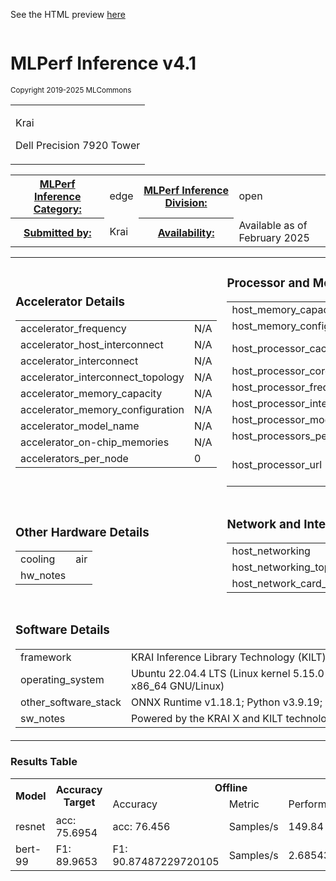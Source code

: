 
See the HTML preview [here](https://htmlpreview.github.io/?https://github.com/GATEOverflow/inference_results_v4.1/blob/main/open/Krai/results/7920t-kilt-onnxruntime_cpu/summary.html)



<div class="resultpage">
 <div class="titlebarcontainer">
  <div class="logo">
   <a href="/" style="border: none"><img src="" alt="" /></a>
  </div>
  <div class="titlebar">
   <h1 class="title">MLPerf Inference v4.1</h1>
   <p style="font-size: smaller">Copyright 2019-2025 MLCommons</p>
  </div>
 </div>
 <table class="titlebarcontainer">
  <tr>
   <td class="headerbar" rowspan="2">
    <p>Krai     </p>
    <p>Dell Precision 7920 Tower    </p>
   </td>
  </tr>
 </table>
 <table class="datebar">
  <tbody>
   <tr>
    <th id="license_num"><a href="">MLPerf Inference Category:</a></th>
    <td id="license_num_val">edge</td>
    <th id="test_date"><a href="">MLPerf Inference Division:</a></th>
    <td id="test_date_val">open</td>
   </tr>
   <tr>
    <th id="tester"><a href="">Submitted by:</a></th>
    <td id="tester_val">Krai</td>
    <th id="sw_avail"><a href="">Availability:</a></th>
    <td id="sw_avail_val">Available as of February 2025</td>
   </tr>
  </tbody>
 </table>
  
<table>
            <tr><td><h3>Accelerator Details</h3><table><tr><td>accelerator_frequency</td><td>N/A</td></tr><tr><td>accelerator_host_interconnect</td><td>N/A</td></tr><tr><td>accelerator_interconnect</td><td>N/A</td></tr><tr><td>accelerator_interconnect_topology</td><td>N/A</td></tr><tr><td>accelerator_memory_capacity</td><td>N/A</td></tr><tr><td>accelerator_memory_configuration</td><td>N/A</td></tr><tr><td>accelerator_model_name</td><td>N/A</td></tr><tr><td>accelerator_on-chip_memories</td><td>N/A</td></tr><tr><td>accelerators_per_node</td><td>0</td></tr></table></td> <td><h3>Processor and Memory Details</h3><table><tr><td>host_memory_capacity</td><td>96 GB</td></tr><tr><td>host_memory_configuration</td><td>6x 16 GB</td></tr><tr><td>host_processor_caches</td><td>L1d cache: 768 KiB (24 instances); L1i cache: 768 KiB (24 instances); L2 cache: 24 MiB (24 instances); L3 cache: 35.8 MiB (1 instance)</td></tr><tr><td>host_processor_core_count</td><td>24</td></tr><tr><td>host_processor_frequency</td><td>1000 MHz (min); 2400 MHz (base); 4000 MHz (boost)</td></tr><tr><td>host_processor_interconnect</td><td></td></tr><tr><td>host_processor_model_name</td><td>Intel(R) Xeon(R) Gold 6240R CPU @ 2.40GHz</td></tr><tr><td>host_processors_per_node</td><td>1</td></tr><tr><td>host_processor_url</td><td>https://www.intel.com/content/www/us/en/products/sku/199343/intel-xeon-gold-6240r-processor-35-75m-cache-2-40-ghz/specifications.html</td></tr></table></td> </tr>
            <tr><td ><h3>Other Hardware Details</h3><table><tr><td>cooling</td><td>air</td></tr><tr><td>hw_notes</td><td></td></tr></table></td> <td><h3>Network and Interconnect Details</h3><table><tr><td>host_networking</td><td>Ethernet</td></tr><tr><td>host_networking_topology</td><td>Integrated</td></tr><tr><td>host_network_card_count</td><td>1</td></tr></table></td> </tr>
            <tr><td colspan="2"><h3>Software Details</h3><table><tr><td>framework</td><td>KRAI Inference Library Technology (KILT) with ONNX Runtime support</td></tr><tr><td>operating_system</td><td>Ubuntu 22.04.4 LTS (Linux kernel 5.15.0-76-generic #83-Ubuntu SMP Thu Jun 15 19:16:32 UTC 2023 x86_64 x86_64 x86_64 GNU/Linux)</td></tr><tr><td>other_software_stack</td><td>ONNX Runtime v1.18.1; Python v3.9.19; GCC v11.4.0</td></tr><tr><td>sw_notes</td><td>Powered by the KRAI X and KILT technologies</td></tr></table></td> </tr>
            </table>

<h3>Results Table</h3>
<table>
    <tr>
        <th rowspan="2">Model</th>
        <th rowspan="2">Accuracy Target</th>
        <th colspan="3">Offline</th>
        <th colspan="3">SingleStream</th>
        <th colspan="3">MultiStream</th>
    </tr>
    <tr><td> Accuracy </td>
    <td>Metric</td>
    <td>Performance</td><td> Accuracy </td>
    <td>Metric</td>
    <td>Performance</td><td> Accuracy </td>
    <td>Metric</td>
    <td>Performance</td>
    </tr><tr><td>resnet</td><td>acc: 75.6954</td><td>acc: 76.456</td><td>Samples/s</td> <td>149.84</td><td>acc: 76.456</td><td>Latency (ms)</td> <td>11.359795</td><td>acc: 76.456</td><td>Latency (ms)</td> <td>51.765414</td><tr><td>bert-99</td><td>F1: 89.9653</td><td>F1: 90.87487229720105</td><td>Samples/s</td> <td>2.68543</td><td>F1: 90.87487229720105</td><td>Latency (ms)</td> <td>285.046831</td><td colspan="3"> N/A </td></table>

